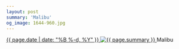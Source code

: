 ```yaml
---
layout: post
summary: 'Malibu'
og_image: 1644-960.jpg
---
```


<p>
 <time>
  <a href="/1644">
   {{ page.date | date: "%B %-d, %Y" }}
  </a>
 </time>
 <a href="/1644">
  <img alt="{{ page.summary }}" sizes="(min-width: 700px) 50vw, calc(100vw - 2rem)" src="{{ site.assets_url }}/1644-480.jpg" srcset="{{ site.assets_url }}/1644-240.jpg 240w, {{ site.assets_url }}/1644-480.jpg 480w, {{ site.assets_url }}/1644-720.jpg 720w, {{ site.assets_url }}/1644-960.jpg 960w"/>
 </a>
 <span>
  Malibu
 </span>
</p>
